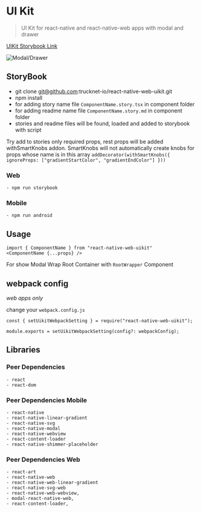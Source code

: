 # UI Kit

> UI Kit for react-native and react-native-web apps with modal and drawer

[UIKit Storybook Link](https://react-native-web-uikit.storybook.trucknet.io)

![Modal/Drawer](docs/uikit_storybook.gif)

## StoryBook

- git clone git@github.com:trucknet-io/react-native-web-uikit.git
- npm install
- for adding story name file `ComponentName.story.tsx` in component folder
- for adding readme name file `ComponentName.story.md` in component folder
- stories and readme files will be found, loaded and added to storybook with script

Try add to stories only required props, rest props will be added withSmartKnobs addon.
SmartKnobs will not automatically create knobs for props whose name is in this array
`addDecorator(withSmartKnobs({ ignoreProps: ["gradientStartColor", "gradientEndColor"] }))`

### Web

    - npm run storybook

### Mobile

    - npm run android

## Usage

```
import { ComponentName } from "react-native-web-uikit"
<ComponentName {...props} />
```

For show Modal Wrap Root Container with `RootWrapper` Component

## webpack config

_web apps only_

change your `webpack.config.js`

```
const { setUikitWebpackSetting } = require("react-native-web-uikit");

module.exports = setUikitWebpackSetting(config?: webpackConfig);

```

## Libraries

### Peer Dependencies

    - react
    - react-dom

### Peer Dependencies Mobile

    - react-native
    - react-native-linear-gradient
    - react-native-svg
    - react-native-modal
    - react-native-webview
    - react-content-loader
    - react-native-shimmer-placeholder

### Peer Dependencies Web

    - react-art
    - react-native-web
    - react-native-web-linear-gradient
    - react-native-svg-web
    - react-native-web-webview,
    - modal-react-native-web,
    - react-content-loader,
